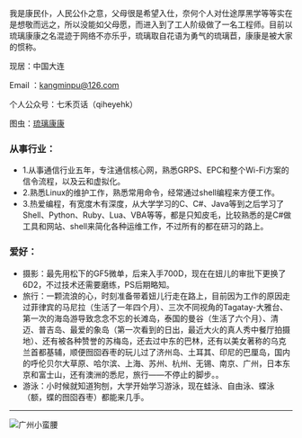 <style>
img{
  display:block;
  margin:0
  auto;
}
</style>

<meta name="referrer" content="never">

我是康民仆，人民公仆之意，父母很是希望入仕，奈何个人对仕途厚黑学等等实在是想敬而远之，所以没能如父母愿，而进入到了工人阶级做了一名工程师。目前以琉璃康康之名混迹于网络不亦乐乎，琉璃取自花语为勇气的琉璃苣，康康是被大家的惯称。

现居：中国大连

Email ：[kangminpu@126.com](mailto:kangminpu@126.com)

个人公众号：七禾页话（qiheyehk）

图虫：<a href="https://liulikangkang.tuchong.com/" target="_blank">琉璃康康</a>


### 从事行业：

+ 1.从事通信行业五年，专注通信核心网，熟悉GRPS、EPC和整个Wi-Fi方案的信令流程，以及云和虚拟化。
+ 2.熟悉Linux的维护工作，熟悉常用命令，经常通过shell编程来方便工作。
+ 3.热爱编程，有宽度木有深度，从大学学习的C、C#、Java等到之后学习了Shell、Python、Ruby、Lua、VBA等等，都是只知皮毛，比较熟悉的是C#做工具和网站、shell来简化各种运维工作，不过所有的都在研习的路上。


### 爱好：

- 摄影：最先用松下的GF5微单，后来入手700D，现在在妞儿的审批下更换了6D2，不过技术还需要磨练，PS后期略知。
- 旅行：一颗流浪的心，时刻准备带着妞儿行走在路上，目前因为工作的原因走过菲律宾的马尼拉（生活了一年四个月）、三次不同视角的Tagatay-大雅台、第一次的海岛游导致念念不忘的长滩岛，泰国的曼谷（生活了六个月）、清迈、普吉岛、最爱的象岛（第一次看到的日出，最近大火的真人秀中餐厅拍摄地）、还有被各种赞誉的苏梅岛，还去过中东的巴林，还有以美女著称的乌克兰首都基辅，顺便囫囵吞枣的玩儿过了济州岛、土耳其、印尼的巴厘岛，国内的呼伦贝尔大草原、哈尔滨、上海、苏州、杭州、无锡、南京、广州，日本东京和富士山，还有澳洲的悉尼，旅行——不停止的脚步。。
- 游泳：小时候就知道狗刨，大学开始学习游泳，现在蛙泳、自由泳、蝶泳（额，蝶的囫囵吞枣）都能来几手。

------------

![广州小蛮腰][1]


  [1]: http://imglf0.nosdn.127.net/img/d1lUUXJDdTYyTEZKN1gwRDMvdmRrT3NZYkptNWo2ZEZKN3hjTm5iQ0pYZlhmaEtvT2hqSWpRPT0.jpg?imageView&thumbnail=3000y2000&type=jpg&quality=96&stripmeta=0&type=jpg
  [2]: https://mp.weixin.qq.com/mp/profile_ext?action=home&__biz=MzIxNjIyNzM0Mw==&scene=124&#wechat_redirect

